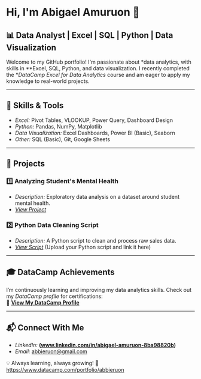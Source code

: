 
# Hi, I'm Abigael Amuruon 👋

## 📊 Data Analyst | Excel | SQL | Python | Data Visualization

Welcome to my GitHub portfolio! I'm passionate about *data analytics, with skills in **Excel, SQL, Python, and data visualization. I recently completed the **DataCamp Excel for Data Analytics* course and am eager to apply my knowledge to real-world projects.

---

## 🚀 Skills & Tools
- *Excel:* Pivot Tables, VLOOKUP, Power Query, Dashboard Design
- *Python:* Pandas, NumPy, Matplotlib
- *Data Visualization:* Excel Dashboards, Power BI (Basic), Seaborn
- *Other:* SQL (Basic), Git, Google Sheets

---

## 📂 Projects
### 1️⃣ Analyzing Student's Mental Health
- *Description:* Exploratory data analysis on a dataset around student mental health.
- *[View Project](#)* 

### 2️⃣ Python Data Cleaning Script
- *Description:* A Python script to clean and process raw sales data.
- *[View Script](#)* (Upload your Python script and link it here)

---

## 🎓 DataCamp Achievements
I’m continuously learning and improving my data analytics skills. Check out my *DataCamp profile* for certifications:  
🔗 **[View My DataCamp Profile](https://www.datacamp.com/profile/abbieruon)**

---

## 📬 Connect With Me
- *LinkedIn:* **(www.linkedin.com/in/abigael-amuruon-8ba98820b)**
- *Email:* abbieruon@gmail.com 

💡 Always learning, always growing! 🚀
https://www.datacamp.com/portfolio/abbieruon

